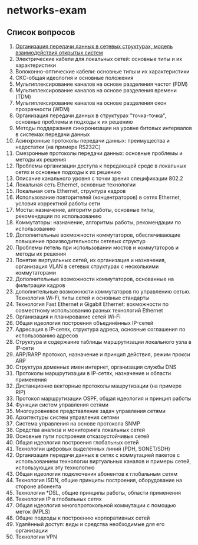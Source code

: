 # networks-exam

## Список вопросов

1. [Организация передачи данных в сетевых структурах, модель взаимодействия открытых систем](/1/1.md)
2. Электрические кабели для локальных сетей: основные типы и их характеристики
3. Волоконно-оптические кабели: основные типы и их характеристики
4. СКС-общая идеология и основные положения
5. Мультиплексирование каналов на основе разделения частот (FDM)
6. Мультиплексирование каналов на основе разделения времени (TDM)
7. Мультиплексирование каналов на основе разделения окон прозрачности (WDM)
8. Организация передачи данных в структурах "точка-точка", основные проблемы и подходы к их решению
9. Методы поддержания синхронизации на уровне битовых интервалов в системах передачи данных
10. Асинхронные протоколы передачи данных: преимущества и недостатки (на примере RS232C)
11. Смезронные протоколы передачи данных: основные проблемы и методы их решения
12. Проблемы организации доступа к передающей среде в локальных сетях и основные подходы к их решению
13. Описание канального уровня с точки зрения спецификации 802.2
14. Локальная сеть Ethernet, основные технологии
15. Локальная сеть Ethernet, структура кадров
16. Использование повторителей (концентраторов) в сетях Ethernet, условия корректной работы сети
17. Мосты: назначение, алгоритм работы, основные типы, рекомендации по использованию
18. Коммутаторы: назначение, алгоритмы работы, рекомендации по использованию
19. Дополнительные вохможности коммутаторов, обеспечивающие повышение производительности сетевых структур
20. Проблемы петель при использовании мостов и коммутаторов и методы их решения
21. Понятие виртуальных сетей, их организация и назначения, организация VLAN в сетевых структурах с несколькими коммутаторами
22. Дополнительные возможности коммутаторов, основанные на фильтрации кадров
23. дополнительные возможности коммутаторов по управлению сетью. Технология Wi-Fi, типы сетей и основные стандарты
24. Технология Fast Ethernet и Gigabit Ethernet: вохможности по совместному использованию разных технологий Ethernet
25. Организация и планирование сетей Wi-Fi
26. Общая идеология построения объединённых IP-сетей
27. Адресация в IP-сетях, структура адреса, основные соглашения по использованию адресов
28. Структура и содержание таблицы маршрутизации локального узла в IP-сети
29. ARP/RARP протокол, назначение и принцип действия, режим прокси ARP
30. Структура доменных имен интернет, организация службы DNS
31. Протоколы маршрутизации в IP-сетях, назначение и области применения
32. Дистанционно векторные протоколы машрутизации (на примере RIP)
33. Протокол маршрутизации OSPF, общая идеология и принцип работы
34. Функции систем управления сетями
35. Многоуровневое представление задач управления сетями
36. Архитектуры систем управления сетями
37. Система управления на основе протокола SNMP
38. Средства анализа и мониторинга локальных сетей
39. Основные пути построения отказоустойчивых сетей
40. Общая идеология построения глобальных сетей
41. Технологии цифровых выделенных линий (PDH, SONET/SDH)
42. Организация передачи данных в сетях с коммутацией пакетов с использованием технологии виртуальных каналов и примеры сетей, использующих эту технологию
43. Общая идеология подключения абонентов к глобальным сетям
44. Технология ISDN, общие принципы построения, оборудование на стороне абонента
45. Технологии *DSL, общие принципы работы, области применения
46. Технология IP в глобальных сетях
47. Общая идеология многопротокольной коммутации с помощью меток (MPLS)
48. Общие подходы к построению корпоративных сетей
49. Удалённый доступ: виды и средства необходимые для его организации
50. Технологии VPN

